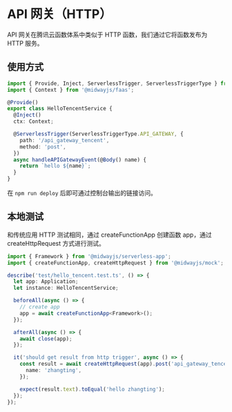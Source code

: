 # API 网关（HTTP）

API 网关在腾讯云函数体系中类似于 HTTP 函数，我们通过它将函数发布为 HTTP 服务。

## 使用方式

```typescript
import { Provide, Inject, ServerlessTrigger, ServerlessTriggerType } from '@midwayjs/decorator';
import { Context } from '@midwayjs/faas';

@Provide()
export class HelloTencentService {
  @Inject()
  ctx: Context;

  @ServerlessTrigger(ServerlessTriggerType.API_GATEWAY, {
    path: '/api_gateway_tencent',
    method: 'post',
  })
  async handleAPIGatewayEvent(@Body() name) {
    return `hello ${name}`;
  }
}
```

在 `npm run deploy` 后即可通过控制台输出的链接访问。

## 本地测试

和传统应用 HTTP 测试相同，通过 createFunctionApp 创建函数 app，通过 createHttpRequest 方式进行测试。

```typescript
import { Framework } from '@midwayjs/serverless-app';
import { createFunctionApp, createHttpRequest } from '@midwayjs/mock';

describe('test/hello_tencent.test.ts', () => {
  let app: Application;
  let instance: HelloTencentService;

  beforeAll(async () => {
    // create app
    app = await createFunctionApp<Framework>();
  });

  afterAll(async () => {
    await close(app);
  });

  it('should get result from http trigger', async () => {
    const result = await createHttpRequest(app).post('api_gateway_tencent').send({
      name: 'zhangting',
    });

    expect(result.text).toEqual('hello zhangting');
  });
});
```
